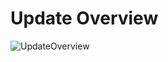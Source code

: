 # Update Overview
![UpdateOverview](https://github.com/user-attachments/assets/008f0efa-2f92-4bd4-a7a5-eede2b91a241)

